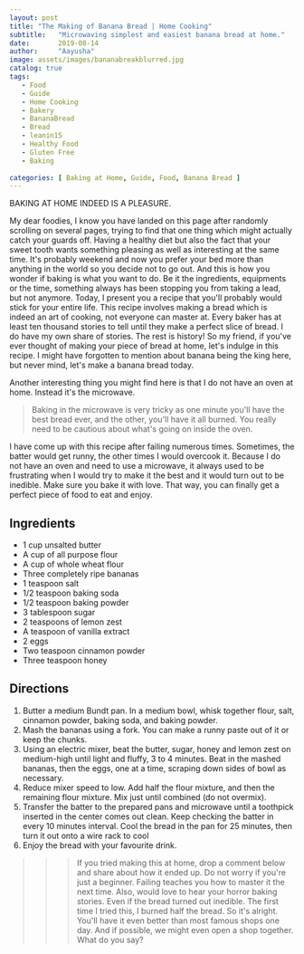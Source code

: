 ```yaml
---
layout: post
title: "The Making of Banana Bread | Home Cooking"
subtitle:   "Microwaving simplest and easiest banana bread at home."
date:       2019-08-14
author:     "Aayusha"
image: assets/images/bananabreakblurred.jpg
catalog: true
tags:
   - Food
   - Guide
   - Home Cooking
   - Bakery
   - BananaBread
   - Bread
   - leanin15
   - Healthy Food
   - Gluten Free
   - Baking
   
categories: [ Baking at Home, Guide, Food, Banana Bread ]
---
```


BAKING AT HOME INDEED IS A PLEASURE.

My dear foodies, I know you have landed on this page after randomly scrolling on several pages,
trying to find that one thing which might actually catch your guards off. Having a healthy diet but also the fact that your 
sweet tooth wants something pleasing as well as interesting at the same time. It's probably weekend and now you prefer your bed more 
than anything in the world so you decide not to go out. And this is how you wonder if baking is what you want to do. 
Be it the ingredients, equipments or the time, something always has been stopping you from taking a lead, but not anymore. Today, 
I present you a recipe that you'll probably would stick for your entire life. This recipe involves making a bread which is indeed an art 
of cooking, not everyone can master at. Every baker has at least ten thousand stories to tell until they make a perfect slice of bread. 
I do have my own share of stories. The rest is history! So my friend, if you've ever thought of making your piece of bread at home, 
let's indulge in this recipe. I might have forgotten to mention about banana being the king here, but never mind, let's make a banana bread today.

Another interesting thing you might find here is that I do not have an oven at home. Instead it's the microwave.

>   Baking in the microwave is very tricky as one minute you'll have the best bread ever, and the other, you'll have it all
>   burned. You really need to be cautious about what's going on inside the oven.

I have come up with this recipe after failing numerous times. Sometimes, the batter would get runny, the other times I
would overcook it. Because I do not have an oven and need to use a microwave, it always used to be frustrating when I would try to make it the best and
it would turn out to be inedible. Make sure you bake it with love. That way, you can finally get a
perfect piece of food to eat and enjoy.
         
<div class="recipe-contents">
 <div class="ingredients">
   <h2>Ingredients</h2>
     <ul>
       <li>1 cup unsalted butter</li>
       <li>A cup of all purpose flour</li>
       <li>A cup of whole wheat flour</li>
       <li>Three completely ripe bananas</li>
       <li>1 teaspoon salt</li>
       <li>1/2 teaspoon baking soda</li>
       <li>1/2 teaspoon baking powder</li>
       <li>3 tablespoon sugar</li>
       <li>2 teaspoons of lemon zest</li>
       <li>A teaspoon of vanilla extract</li>
       <li>2 eggs</li>
       <li>Two teaspoon cinnamon powder</li>
       <li>Three teaspoon honey</li>
     </ul>
 </div>
          
 <div class="directions">
   <h2>Directions</h2>
     <ol>
       <li>Butter a medium Bundt pan. In a medium bowl, whisk together flour, salt, cinnamon powder, baking soda, and baking powder.</li>
       <li>Mash the bananas using a fork. You can make a runny paste out of it or keep the chunks.</li>
       <li>Using an electric mixer, beat the butter, sugar, honey and lemon zest on medium-high until light and fluffy, 3 to 4 minutes. Beat in the mashed bananas, then the eggs, one at a time, scraping down sides of bowl as necessary.</li>
       <li>Reduce mixer speed to low. Add half the flour mixture, and then the remaining flour mixture. Mix just until combined (do not overmix).</li>
       <li>Transfer the batter to the prepared pans and microwave until a toothpick inserted in the center comes out clean. Keep checking the batter in every 10 minutes interval. Cool the bread in the pan for 25 minutes, then turn it out onto a wire rack to cool</li>
       <li>Enjoy the bread with your favourite drink.</li>
     </ol>
 </div>
</div>

>>> If you tried making this at home, drop a comment below and share about how it ended up. Do not worry if you're just a beginner.
> Failing teaches you how to master it the next time. Also, would love to hear your horror baking stories. Even if the bread turned out 
> inedible. The first time I tried this, I burned half the bread. So it's alright. You'll have it even better than most famous shops one day.
> And if possible, we might even open a shop together. What do you say?







